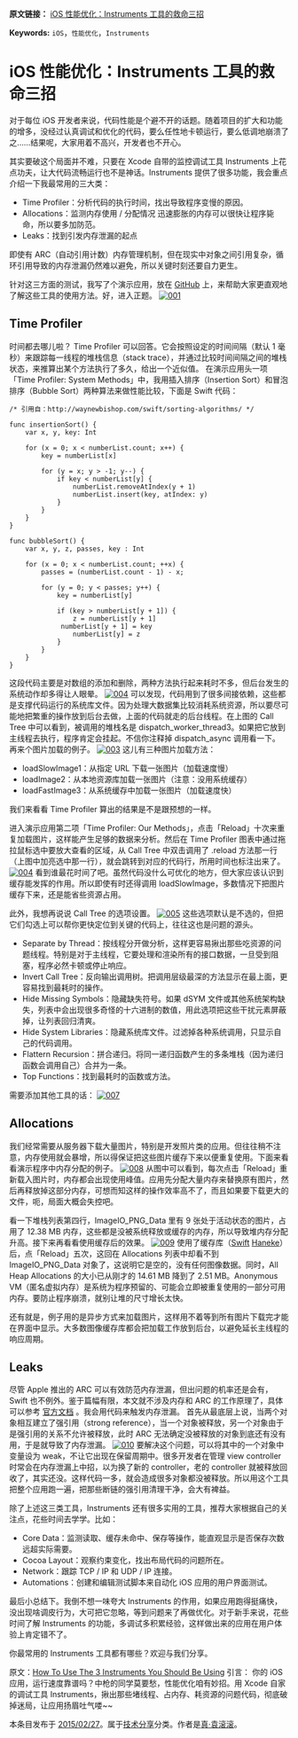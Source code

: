 **原文链接：** [iOS 性能优化：Instruments 工具的救命三招](https://blog.leancloud.cn/2835/)

**Keywords:** `iOS`，`性能优化`，`Instruments`

# iOS 性能优化：Instruments 工具的救命三招

对于每位 iOS 开发者来说，代码性能是个避不开的话题。随着项目的扩大和功能的增多，没经过认真调试和优化的代码，要么任性地卡顿运行，要么低调地崩溃了之……结果呢，大家用着不高兴，开发者也不开心。

其实要破这个局面并不难，只要在 Xcode 自带的监控调试工具 Instruments 上花点功夫，让大代码流畅运行也不是神话。Instruments 提供了很多功能，我会重点介绍一下我最常用的三大类：

* Time Profiler：分析代码的执行时间，找出导致程序变慢的原因。
* Allocations：监测内存使用 / 分配情况
    迅速膨胀的内存可以很快让程序毙命，所以要多加防范。
* Leaks：找到引发内存泄漏的起点

即使有 ARC（自动引用计数）内存管理机制，但在现实中对象之间引用复杂，循环引用导致的内存泄漏仍然难以避免，所以关键时刻还要自力更生。

针对这三方面的测试，我写了个演示应用，放在 [GitHub](https://github.com/mcgraw/dojo-instruments) 上，来帮助大家更直观地了解这些工具的使用方法。好，进入正题。
[![001](https://blog.leancloud.cn/wp-content/uploads/2015/02/001-397x625.png)](https://blog.leancloud.cn/wp-content/uploads/2015/02/001.png)

## Time Profiler

时间都去哪儿啦？ Time Profiler 可以回答。它会按照设定的时间间隔（默认 1 毫秒）来跟踪每一线程的堆栈信息（stack trace），并通过比较时间间隔之间的堆栈状态，来推算出某个方法执行了多久，给出一个近似值。
在演示应用头一项「Time Profiler: System Methods」中，我用插入排序（Insertion Sort）和冒泡排序（Bubble Sort）两种算法来做性能比较，下面是 Swift 代码：

```
/* 引用自：http://waynewbishop.com/swift/sorting-algorithms/ */

func insertionSort() {
    var x, y, key: Int

    for (x = 0; x < numberList.count; x++) {
        key = numberList[x]

        for (y = x; y > -1; y--) {
            if key < numberList[y] {
                numberList.removeAtIndex(y + 1)
                numberList.insert(key, atIndex: y)
            }
        }
    }
}

func bubbleSort() {
    var x, y, z, passes, key : Int

    for (x = 0; x < numberList.count; ++x) {
        passes = (numberList.count - 1) - x;

        for (y = 0; y < passes; y++) {
            key = numberList[y]

            if (key > numberList[y + 1]) {
                z = numberList[y + 1]
             numberList[y + 1] = key
                numberList[y] = z
            }
        }
    }
}
```

这段代码主要是对数组的添加和删除，两种方法执行起来耗时不多，但后台发生的系统动作却多得让人眼晕。
[![004](https://blog.leancloud.cn/wp-content/uploads/2015/02/004-625x352.jpg)](https://blog.leancloud.cn/wp-content/uploads/2015/02/004.jpg)
可以发现，代码用到了很多间接依赖，这些都是支撑代码运行的系统库文件。因为处理大数据集比较消耗系统资源，所以要尽可能地把繁重的操作放到后台去做，上面的代码就走的后台线程。在上图的 Call Tree 中可以看到，被调用的堆栈名是 dispatch_worker_thread3。如果把它放到主线程去执行，程序肯定会挂起。不信你注释掉 dispatch_async 调用看一下。
再来个图片加载的例子。
[![003](https://blog.leancloud.cn/wp-content/uploads/2015/02/003-625x352.jpg)](https://blog.leancloud.cn/wp-content/uploads/2015/02/003.jpg)
这儿有三种图片加载方法：

* loadSlowImage1：从指定 URL 下载一张图片（加载速度慢）
* loadImage2：从本地资源库加载一张图片（注意：没用系统缓存）
* loadFastImage3：从系统缓存中加载一张图片（加载速度快）

我们来看看 Time Profiler 算出的结果是不是跟预想的一样。

进入演示应用第二项「Time Profiler: Our Methods」，点击「Reload」十次来重复加载图片，这样能产生足够的数据来分析。然后在 Time Profiler 图表中通过拖拉鼠标选中要放大查看的区域，从 Call Tree 中双击调用了 .reload 方法那一行（上图中加亮选中那一行），就会跳转到对应的代码行，所用时间也标注出来了。
[![004](https://blog.leancloud.cn/wp-content/uploads/2015/02/004-625x352.jpg)](https://blog.leancloud.cn/wp-content/uploads/2015/02/004.jpg)
看到谁最花时间了吧。虽然代码没什么可优化的地方，但大家应该认识到缓存能发挥的作用。所以即使有时还得调用 loadSlowImage，多数情况下把图片缓存下来，还是能省些资源占用。

此外，我想再说说 Call Tree 的选项设置。
[![005](https://blog.leancloud.cn/wp-content/uploads/2015/02/005.jpg)](https://blog.leancloud.cn/wp-content/uploads/2015/02/005.jpg)
这些选项默认是不选的，但把它们勾选上可以帮你更快定位到关键的代码上，往往这也是问题的源头。

* Separate by Thread：按线程分开做分析，这样更容易揪出那些吃资源的问题线程。特别是对于主线程，它要处理和渲染所有的接口数据，一旦受到阻塞，程序必然卡顿或停止响应。
* Invert Call Tree：反向输出调用树。把调用层级最深的方法显示在最上面，更容易找到最耗时的操作。
* Hide Missing Symbols：隐藏缺失符号。如果 dSYM 文件或其他系统架构缺失，列表中会出现很多奇怪的十六进制的数值，用此选项把这些干扰元素屏蔽掉，让列表回归清爽。
* Hide System Libraries：隐藏系统库文件。过滤掉各种系统调用，只显示自己的代码调用。
* Flattern Recursion：拼合递归。将同一递归函数产生的多条堆栈（因为递归函数会调用自己）合并为一条。
* Top Functions：找到最耗时的函数或方法。

需要添加其他工具的话：
[![007](https://blog.leancloud.cn/wp-content/uploads/2015/02/007.jpg)](https://blog.leancloud.cn/wp-content/uploads/2015/02/007.jpg)

## Allocations

我们经常需要从服务器下载大量图片，特别是开发照片类的应用。但往往稍不注意，内存使用就会暴增，所以得保证把这些图片缓存下来以便重复使用。下面来看看演示程序中内存分配的例子。
[![008](https://blog.leancloud.cn/wp-content/uploads/2015/02/008-625x403.jpg)](https://blog.leancloud.cn/wp-content/uploads/2015/02/008.jpg)
从图中可以看到，每次点击「Reload」重新载入图片时，内存都会出现使用峰值。应用先分配大量内存来替换原有图片，然后再释放掉这部分内存，可想而知这样的操作效率高不了，而且如果要下载更大的文件，呃，局面大概会失控吧。

看一下堆栈列表第四行，ImageIO_PNG_Data 里有 9 张处于活动状态的图片，占用了 12.38 MB 内存，这些都是没被系统释放或缓存的内存，所以导致堆内存分配升高。接下来再看看使用缓存后的效果。
[![009](https://blog.leancloud.cn/wp-content/uploads/2015/02/009-625x417.jpg)](https://blog.leancloud.cn/wp-content/uploads/2015/02/009.jpg)
使用了缓存库（[Swift](https://github.com/Haneke/HanekeSwift) [Haneke](https://github.com/Haneke/HanekeSwift)）后，点「Reload」五次，这回在 Allocations 列表中却看不到 ImageIO_PNG_Data 对象了，这说明它是空的，没有任何图像数据。同时，All Heap Allocations 的大小已从刚才的 14.61 MB 降到了 2.51 MB。Anonymous VM（匿名虚拟内存）是系统为程序预留的、可能会立即被重复使用的一部分可用内存。要防止程序崩溃，就别让堆的尺寸增长太快。

还有就是，例子用的是异步方式来加载图片，这样用不着等到所有图片下载完才能在界面中显示。大多数图像缓存库都会把加载工作放到后台，以避免延长主线程的响应周期。

## Leaks

尽管 Apple 推出的 ARC 可以有效防范内存泄漏，但出问题的机率还是会有，Swift 也不例外。鉴于篇幅有限，本文就不涉及内存和 ARC 的工作原理了，具体可以参考 [官方文档](https://developer.apple.com/library/ios/documentation/Swift/Conceptual/Swift_Programming_Language/AutomaticReferenceCounting.html) 。我会用代码来触发内存泄漏。
首先从最底层上说，当两个对象相互建立了强引用（strong reference），当一个对象被释放，另一个对象由于是强引用的关系不允许被释放，此时 ARC 无法确定没被释放的对象到底还有没有用，于是就导致了内存泄漏。
[![010](https://blog.leancloud.cn/wp-content/uploads/2015/02/010-625x424.jpg)](https://blog.leancloud.cn/wp-content/uploads/2015/02/010.jpg)
要解决这个问题，可以将其中的一个对象中变量设为 weak，不让它出现在保留周期中。很多开发者在管理 view controller 时常会在内存泄漏上中招，以为换了新的 controller，老的 controller 就被释放回收了，其实还没。这样代码一多，就会造成很多对象都没被释放。所以用这个工具把整个应用跑一遍，把那些断链的强引用清理干净，会大有裨益。

除了上述这三类工具，Instruments 还有很多实用的工具，推荐大家根据自己的关注点，花些时间去学学。比如：

* Core Data：监测读取、缓存未命中、保存等操作，能直观显示是否保存次数远超实际需要。
* Cocoa Layout：观察约束变化，找出布局代码的问题所在。
* Network：跟踪 TCP / IP 和 UDP / IP 连接。
* Automations：创建和编辑测试脚本来自动化 iOS 应用的用户界面测试。

最后小总结下。我倒不想一味夸大 Instruments 的作用，如果应用跑得挺痛快，没出现啥调皮行为，大可把它忽略，等到问题来了再做优化。对于新手来说，花些时间了解 Instruments 的功能，多调试多积累经验，这样做出来的应用在用户体验上肯定错不了。

你最常用的 Instruments 工具都有哪些？欢迎与我们分享。

原文：[How To Use The 3 Instruments You Should Be Using](http://www.xmcgraw.com/how-to-use-the-3-instruments-you-should-be-using/)
引言：
你的 iOS 应用，运行速度靠谱吗？中枪的同学莫要愁，性能优化咱有妙招。用 Xcode 自家的调试工具 Instruments，揪出那些堵线程、占内存、耗资源的问题代码，彻底破掉迷局，让应用扬眉吐气喽~~

本条目发布于 [2015/02/27](https://blog.leancloud.cn/2835/ "17:30")。属于[技术分享](https://blog.leancloud.cn/category/%e6%8a%80%e6%9c%af%e5%88%86%e4%ba%ab/)分类。作者是[真·袁滚滚](https://blog.leancloud.cn/author/yyuan/ "查看所有由真·袁滚滚发布的文章")。

